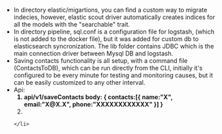 <ul>
    <li>
        In directory elastic/migartions, you can find a custom way to migrate indecies, however, elastic scout driver automatically creates indices for all the models with the "searchable" trait.
    </li>
    <li>
        In directory pipeline, sql.conf is a configuration file for logstash,
        (which is not added to the docker file), but it was added for custom db to elasticsearch syncronization.
        The lib folder contains JDBC which is the main connection driver between Mysql DB and logstash.
    </li>
    <li>
        Saving contacts functionality is all setup, with a command file (ContactsToDB), which can be run directly from the CLI, initially it's configured to be every minute for testing and monitoring causes, but it can be easily customized to any other interval.
    </li>
    <li>
        Api:
            <ol>
                <li style="font-weight:bold;">
                    api/v1/saveContacts
                    body:
                        {
                            contacts:[{
                                name:"X",
                                email:"X@X.X",
                                phone:"XXXXXXXXXXXX"
                            }]
                        }
                <li>
            </ol>
            
    </li>
</ul>
